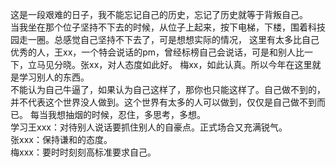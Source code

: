 这是一段艰难的日子，我不能忘记自己的历史，忘记了历史就等于背叛自己。   
当我坐在那个位子坚持不下去的时候，从位子上起来，按下电梯，下楼，围着科技园走一圈。总感觉自己坚持不下去了，可是想想实际的情况，
这里有太多比自己优秀的人，王xx，一个特会说话的pm，曾经标榜自己会说话，可是和别人比一下，立马见分晓。张xx，对人态度如此好。
梅xx，如此认真。所以今年在这里就是学习别人的东西。    
不能认为自己牛逼了，如果认为自己这样了，那你也只能这样了。自己做不到的，并不代表这个世界没人做到。这个世界有太多的人可以做到，仅仅是自己做不到而已。
每当我想抽烟的时候，忍住，多思考，多想。    
学习王xxx：对待别人说话要抓住别人的自豪点。正式场合又充满锐气。  
张xxx：保持谦和的态度。   
梅xxx：要时时刻刻高标准要求自己。  
